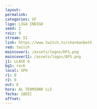```yaml
---
layout: 
permalink: 
categories: SF
liga: LIGA INDIGO
seed: 2
raiz: 9
stream: SI
link: https://www.twitch.tv/charmanbeth
red: twitch
maincover1: /assets/logos/DFS.png
maincover11: /assets/logos/DFS.png
j1: LLAVE 6
bg1: rock
local: SPH
r1: 0
r2: 0
out: E
hora: AL TERMINAR LL5
fecha: 18DIC
offset:
---
```

